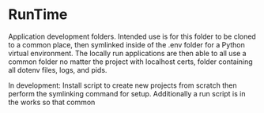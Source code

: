 # RunTime
Application development folders. Intended use is for this folder to be cloned to a common place, then symlinked inside of the .env folder for a Python virtual environment. The locally run applications are then able to all use a common folder no matter the project with localhost certs, folder containing all dotenv files, logs, and pids.

In development: Install script to create new projects from scratch then perform the symlinking command for setup. Additionally a run script is in the works so that common 